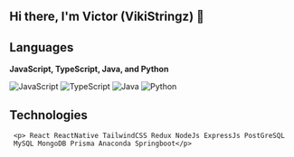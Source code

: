 ## Hi there, I'm Victor (VikiStringz) 👋

 ## Languages
 <p><strong>JavaScript, TypeScript, Java, and Python</strong></p>
 <div>
  <img src="https://upload.wikimedia.org/wikipedia/commons/thumb/9/99/Unofficial_JavaScript_logo_2.svg/96px-Unofficial_JavaScript_logo_2.svg.png" alt="JavaScript"/>
  <img src="https://upload.wikimedia.org/wikipedia/commons/thumb/f/f5/Typescript.svg/96px-Typescript.svg.png" alt="TypeScript" />
  <img src="https://upload.wikimedia.org/wikipedia/en/thumb/3/30/Java_programming_language_logo.svg/96px-Java_programming_language_logo.svg.png" alt="Java" />
  <img src="https://upload.wikimedia.org/wikipedia/commons/thumb/c/c3/Python-logo-notext.svg/96px-Python-logo-notext.svg.png" alt="Python" />
 </div>
     
 ## Technologies
     <p> React ReactNative TailwindCSS Redux NodeJs ExpressJs PostGreSQL 
     MySQL MongoDB Prisma Anaconda Springboot</p>
<!--
**ProgViki/ProgViki** is a ✨ _special_ ✨ repository because its `README.md` (this file) appears on your GitHub profile.

Here are some ideas to get you started:

- 🔭 I’m currently working on ...
- 🌱 I’m currently learning ...
- 👯 I’m looking to collaborate on ...
- 🤔 I’m looking for help with ...
- 💬 Ask me about ...
- 📫 How to reach me: ...
- 😄 Pronouns: ...
- ⚡ Fun fact: ...
-->
